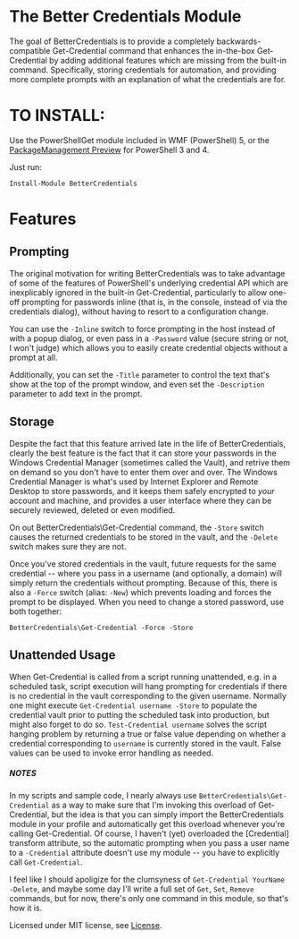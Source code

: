 The Better Credentials Module
=============================

The goal of BetterCredentials is to provide a completely backwards-compatible Get-Credential command that enhances the in-the-box Get-Credential by adding additional features which are missing from the built-in command. Specifically, storing credentials for automation, and providing more complete prompts with an explanation of what the credentials are for.

TO INSTALL:
===========

Use the PowerShellGet module included in WMF (PowerShell) 5, or the [PackageManagement Preview](http://www.microsoft.com/en-us/download/details.aspx?id=49186) for PowerShell 3 and 4.

Just run:

    Install-Module BetterCredentials

Features
========

Prompting
---------

The original motivation for writing BetterCredentials was to take advantage of some of the features of PowerShell's underlying credential API which are inexplicably ignored in the built-in Get-Credential, particularly to allow one-off prompting for passwords inline (that is, in the console, instead of via the credentials dialog), without having to resort to a configuration change.

You can use the `-Inline` switch to force prompting in the host instead of with a popup dialog, or even pass in a `-Password` value (secure string or not, I won't judge) which allows you to easily create credential objects without a prompt at all.

Additionally, you can set the `-Title` parameter to control the text that's show at the top of the prompt window, and even set the `-Description` parameter to add text in the prompt.


Storage
-------

Despite the fact that this feature arrived late in the life of BetterCredentials, clearly the best feature is the fact that it can store your passwords in the Windows Credential Manager (sometimes called the Vault), and retrive them on demand so you don't have to enter them over and over. The Windows Credential Manager is what's used by Internet Explorer and Remote Desktop to store passwords, and it keeps them safely encrypted to _your_ account and machine, and provides a user interface where they can be securely reviewed, deleted or even modified.

On out BetterCredentials\Get-Credential command, the `-Store` switch causes the returned credentials to be stored in the vault, and the `-Delete` switch makes sure they are not.

Once you've stored credentials in the vault, future requests for the same credential -- where you pass in a username (and optionally, a domain) will simply return the credentials without prompting. Because of this, there is also a `-Force` switch (alias: `-New`) which prevents loading and forces the prompt to be displayed. When you need to change a stored password, use both together:

    BetterCredentials\Get-Credential -Force -Store


Unattended Usage
----------------

When Get-Credential is called from a script running unattended, e.g. in a scheduled task, script execution will hang prompting for credentials if there is no credential in the vault corresponding to the given username. Normally one might execute `Get-Credential username -Store` to populate the credential vault prior to putting the scheduled task into production, but might also forget to do so. `Test-Credential username` solves the script hanging problem by returning a true or false value depending on whether a credential corresponding to `username` is currently stored in the vault. False values can be used to invoke error handling as needed.


##### NOTES

In my scripts and sample code, I nearly always use `BetterCredentials\Get-Credential` as a way to make sure that I'm invoking this overload of Get-Credential, but the idea is that you can simply import the BetterCredentials module in your profile and automatically get this overload whenever you're calling Get-Credential. Of course, I haven't (yet) overloaded the [Credential] transform attribute, so the automatic prompting when you pass a user name to a `-Credential` attribute doesn't use my module -- you have to explicitly call `Get-Credential`.

I feel like I should apoligize for the clumsyness of `Get-Credential YourName -Delete`, and maybe some day I'll write a full set of `Get`, `Set`, `Remove` commands, but for now, there's only one command in this module, so that's how it is.

Licensed under MIT license, see [License](LICENSE).
